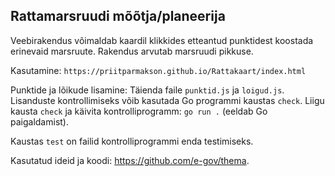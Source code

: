 ## Rattamarsruudi mõõtja/planeerija

Veebirakendus võimaldab kaardil klikkides etteantud punktidest koostada erinevaid 
marsruute. Rakendus arvutab marsruudi pikkuse.

Kasutamine: `https://priitparmakson.github.io/Rattakaart/index.html`

Punktide ja lõikude lisamine: Täienda faile `punktid.js` ja `loigud.js`.
Lisanduste kontrollimiseks võib kasutada Go programmi kaustas `check`. Liigu kausta
`check` ja käivita kontrolliprogramm: `go run .` (eeldab Go paigaldamist).

Kaustas `test` on failid kontrolliprogrammi enda testimiseks.

Kasutatud ideid ja koodi: https://github.com/e-gov/thema.